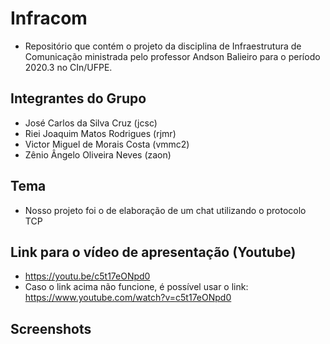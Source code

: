 # Infracom
* Repositório que contém o projeto da disciplina de Infraestrutura de Comunicação ministrada pelo professor Andson Balieiro para o período 2020.3 no CIn/UFPE.

## Integrantes do Grupo
* José Carlos da Silva Cruz (jcsc)
* Riei Joaquim Matos Rodrigues (rjmr)
* Victor Miguel de Morais Costa (vmmc2)
* Zênio Ângelo Oliveira Neves (zaon)

## Tema
* Nosso projeto foi o de elaboração de um chat utilizando o protocolo TCP

## Link para o vídeo de apresentação (Youtube)
* https://youtu.be/c5t17eONpd0
* Caso o link acima não funcione, é possível usar o link: https://www.youtube.com/watch?v=c5t17eONpd0

## Screenshots

